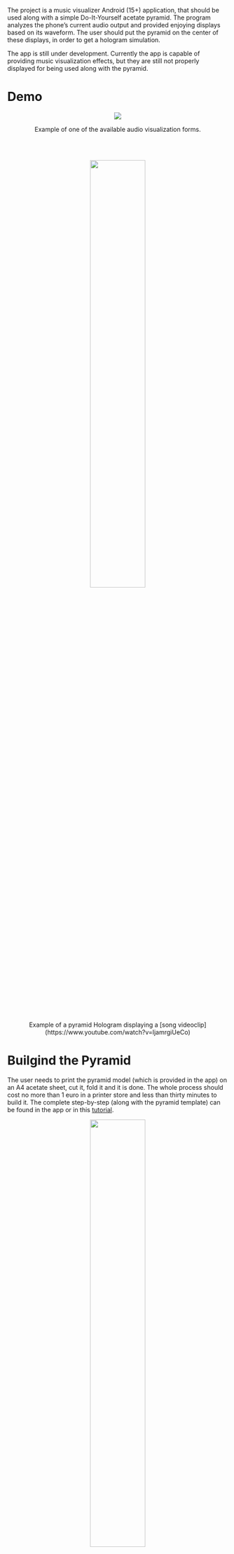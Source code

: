 The project is a music visualizer Android (15+) application, that should be used
along with a simple Do-It-Yourself acetate pyramid. The program analyzes
the phone’s current audio output and provided enjoying displays based on its waveform.
The user should put the pyramid on the center of these displays, in order to get a
hologram simulation.

The app is still under development. Currently the app is capable of providing music visualization effects, but they are still not properly displayed for being used along with the pyramid. 

# Demo

<p align="center">
  <img src="http://res.cloudinary.com/dvkxfgprc/image/upload/c_scale,w_440/v1511430406/giphy_8_ww3jdz.gif">
</p>
<p align="center">
  Example of one of the available audio visualization forms.<br/>
</p>

<br/>
<br/>
<p align="center"> 
  <img src="https://www.instructables.com/files/deriv/FCA/4OIV/IFMRLF26/FCA4OIVIFMRLF26.ANIMATED.LARGE.gif" width="50%" height="50%">
</p>
<p align="center"> 
  Example of a pyramid Hologram displaying a [song videoclip](https://www.youtube.com/watch?v=IjamrgiUeCo)
  
# Builgind the Pyramid
The user needs to print the pyramid model (which is provided in the app) on an A4
acetate sheet, cut it, fold it and it is done. The whole process should cost no more than 1
euro in a printer store and less than thirty minutes to build it.
The complete step-by-step (along with the pyramid template) can be found in the app or in this [tutorial](http://www.instructables.com/id/No-CD-case-no-tape-3D-hologram-pyramid-the-quickes/).

<p align="center">
  <img src="https://cdn.instructables.com/FLA/PI8H/IFSHAZ74/FLAPI8HIFSHAZ74.LARGE.jpg" width="50%" height="50%">
</p>
<p align="center">
  What you need.
</p>
License
=======
Copyright 2018 Pedro Barcha

This program is a variaton of Gautam Chibde's Android Audio Visualizer, available at:
https://github.com/GautamChibde/android-audio-visualizer

Licensed under the Apache License, Version 2.0 (the "License");
you may not use this file except in compliance with the License.
You may obtain a copy of the License at

    http://www.apache.org/licenses/LICENSE-2.0

Unless required by applicable law or agreed to in writing, software
distributed under the License is distributed on an "AS IS" BASIS,
WITHOUT WARRANTIES OR CONDITIONS OF ANY KIND, either express or implied.
See the License for the specific language governing permissions and
limitations under the License.
